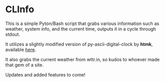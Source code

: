 # CLInfo

This is a simple Pyton/Bash script that grabs various information such as weather, system info, and the current time, outputs it in a cycle through stdout.

It utilizes a slightly modified version of py-ascii-digital-clock by **htmk**, available [here](https://github.com/htmk/py-ascii-digital-clock).

It also grabs the current weather from wttr.in, so kudos to whoever made that gem of a site.

Updates and added features to come!
